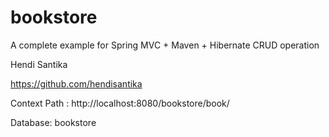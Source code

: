 bookstore
=========

A complete example for Spring MVC + Maven + Hibernate CRUD operation

Hendi Santika

https://github.com/hendisantika

Context Path : http://localhost:8080/bookstore/book/

Database: bookstore
